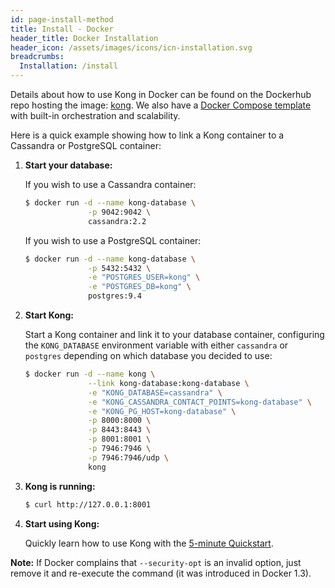 ```yaml
---
id: page-install-method
title: Install - Docker
header_title: Docker Installation
header_icon: /assets/images/icons/icn-installation.svg
breadcrumbs:
  Installation: /install
---
```


Details about how to use Kong in Docker can be found on the Dockerhub repo hosting the image: [kong](https://hub.docker.com/_/kong/). We also have a [Docker Compose template](https://github.com/Mashape/docker-kong/tree/master/compose) with built-in orchestration and scalability.

Here is a quick example showing how to link a Kong container to a Cassandra or PostgreSQL container:

1. **Start your database:**

    If you wish to use a Cassandra container:

    ```bash
    $ docker run -d --name kong-database \
                  -p 9042:9042 \
                  cassandra:2.2
    ```

    If you wish to use a PostgreSQL container:

    ```bash
    $ docker run -d --name kong-database \
                  -p 5432:5432 \
                  -e "POSTGRES_USER=kong" \
                  -e "POSTGRES_DB=kong" \
                  postgres:9.4
    ```

2. **Start Kong:**

    Start a Kong container and link it to your database container, configuring the `KONG_DATABASE` environment variable with either `cassandra` or `postgres` depending on which database you decided to use:

    ```bash
    $ docker run -d --name kong \
                  --link kong-database:kong-database \
                  -e "KONG_DATABASE=cassandra" \
                  -e "KONG_CASSANDRA_CONTACT_POINTS=kong-database" \
                  -e "KONG_PG_HOST=kong-database" \
                  -p 8000:8000 \
                  -p 8443:8443 \
                  -p 8001:8001 \
                  -p 7946:7946 \
                  -p 7946:7946/udp \
                  kong
    ```

3. **Kong is running:**

    ```bash
    $ curl http://127.0.0.1:8001
    ```

4. **Start using Kong:**

    Quickly learn how to use Kong with the [5-minute Quickstart](/docs/latest/getting-started/quickstart).

<div class="alert alert-warning">
  <strong>Note:</strong> If Docker complains that <code>--security-opt</code> is an invalid option, just remove it and re-execute the command (it was introduced in Docker 1.3).
</div>

